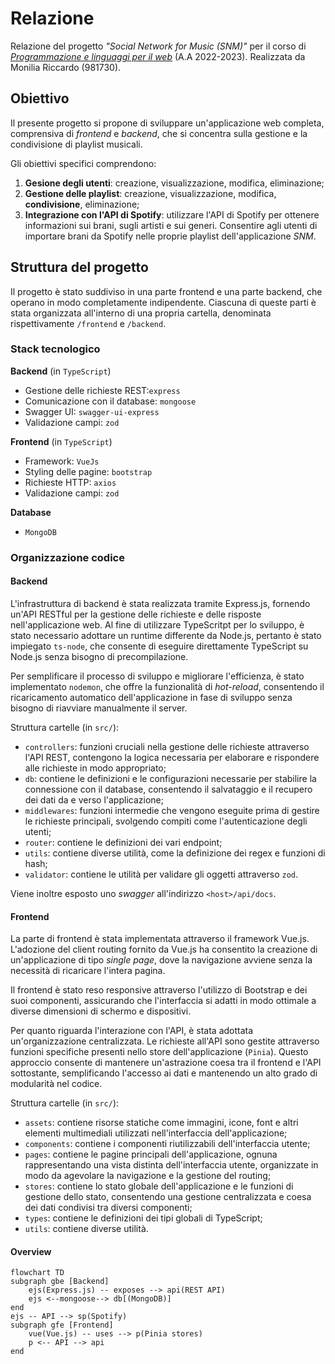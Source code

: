 # Relazione

Relazione del progetto *"Social Network for Music (SNM)"* per il corso di [*Programmazione e linguaggi per il web*](https://www.unimi.it/it/corsi/insegnamenti-dei-corsi-di-laurea/2022/programmazione-web-e-mobile) (A.A 2022-2023). Realizzata da Monilia Riccardo (981730).



## Obiettivo

Il presente progetto si propone di sviluppare un'applicazione web completa, comprensiva di *frontend* e *backend*, che si concentra sulla gestione e la condivisione di playlist musicali.

Gli obiettivi specifici comprendono:

1. **Gesione degli utenti**: creazione, visualizzazione, modifica, eliminazione;
2. **Gestione delle playlist**: creazione, visualizzazione, modifica, **condivisione**, eliminazione;
3. **Integrazione con l'API di Spotify**: utilizzare l'API di Spotify per ottenere informazioni sui brani, sugli artisti e sui generi. Consentire agli utenti di importare brani da Spotify nelle proprie playlist dell'applicazione *SNM*.



## Struttura del progetto

Il progetto è stato suddiviso in una parte frontend e una parte backend, che operano in modo completamente indipendente. Ciascuna di queste parti è stata organizzata all'interno di una propria cartella, denominata rispettivamente `/frontend` e `/backend`.

### Stack tecnologico

**Backend** (in `TypeScript`)

- Gestione delle richieste REST:`express`
- Comunicazione con il database: `mongoose`
- Swagger UI: `swagger-ui-express`
- Validazione campi: `zod`

**Frontend** (in `TypeScript`)

- Framework: `VueJs`
- Styling delle pagine: `bootstrap`
- Richieste HTTP: `axios`
- Validazione campi: `zod`

**Database**

- `MongoDB`

### Organizzazione codice

#### Backend

L'infrastruttura di backend è stata realizzata tramite Express.js, fornendo un'API RESTful per la gestione delle richieste e delle risposte nell'applicazione web. Al fine di utilizzare TypeScritpt per lo sviluppo, è stato necessario adottare un runtime differente da Node.js, pertanto è stato impiegato `ts-node`, che consente di eseguire direttamente TypeScript su Node.js senza bisogno di precompilazione.

Per semplificare il processo di sviluppo e migliorare l'efficienza, è stato implementato `nodemon`, che offre la funzionalità di *hot-reload*, consentendo il ricaricamento automatico dell'applicazione in fase di sviluppo senza bisogno di riavviare manualmente il server.

Struttura cartelle (in `src/`):

- `controllers`: funzioni cruciali nella gestione delle richieste attraverso l'API REST, contengono la logica necessaria per elaborare e rispondere alle richieste in modo appropriato;
- `db`: contiene le definizioni e le configurazioni necessarie per stabilire la connessione con il database, consentendo il salvataggio e il recupero dei dati da e verso l'applicazione;
- `middlewares`: funzioni intermedie che vengono eseguite prima di gestire le richieste principali, svolgendo compiti come l'autenticazione degli utenti;
- `router`: contiene le definizioni dei vari endpoint;
- `utils`: contiene diverse utilità, come la definizione dei regex e funzioni di hash;
- `validator`: contiene le utilità per validare gli oggetti attraverso `zod`.

Viene inoltre esposto uno *swagger* all'indirizzo `<host>/api/docs`.

#### Frontend

La parte di frontend è stata implementata attraverso il framework Vue.js. L'adozione del client routing fornito da Vue.js ha consentito la creazione di un'applicazione di tipo *single page*, dove la navigazione avviene senza la necessità di ricaricare l'intera pagina. 

Il frontend è stato reso responsive attraverso l'utilizzo di Bootstrap e dei suoi componenti, assicurando che l'interfaccia si adatti in modo ottimale a diverse dimensioni di schermo e dispositivi.

Per quanto riguarda l'interazione con l'API, è stata adottata un'organizzazione centralizzata. Le richieste all'API sono gestite attraverso funzioni specifiche presenti nello store dell'applicazione (`Pinia`). Questo approccio consente di mantenere un'astrazione coesa tra il frontend e l'API sottostante, semplificando l'accesso ai dati e mantenendo un alto grado di modularità nel codice.

Struttura cartelle (in `src/`):

- `assets`: contiene risorse statiche come immagini, icone, font e altri elementi multimediali utilizzati nell'interfaccia dell'applicazione;
- `components`: contiene i componenti riutilizzabili dell'interfaccia utente;
- `pages`: contiene le pagine principali dell'applicazione, ognuna rappresentando una vista distinta dell'interfaccia utente, organizzate in modo da agevolare la navigazione e la gestione del routing;
- `stores`: contiene lo stato globale dell'applicazione e le funzioni di gestione dello stato, consentendo una gestione centralizzata e coesa dei dati condivisi tra diversi componenti;
- `types`: contiene le definizioni dei tipi globali di TypeScript;
- `utils`: contiene diverse utilità.

#### Overview

```mermaid
flowchart TD
subgraph gbe [Backend]
	ejs(Express.js) -- exposes --> api(REST API)
	ejs <--mongoose--> db[(MongoDB)]
end
ejs -- API --> sp(Spotify)
subgraph gfe [Frontend]
	vue(Vue.js) -- uses --> p(Pinia stores)
	p <-- API --> api
end
```

